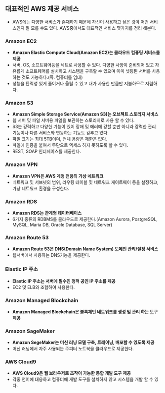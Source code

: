 ## 대표적인 AWS 제공 서비스
- AWS에는 다양한 서비스가 존재하기 때문에 자신이 사용하고 싶은 것이 어떤 서비스인지 잘 모를 수도 있다.  AWS중에서도 대표적인 서비스 몇가지를 정리 해본다.

### Amazon EC2
- **Amazon Elastic Compute Cloud(Amazon EC2)는 클라우드 컴퓨팅 서비스를 제공**
- 서버, OS, 소프트웨어등을 세트로 사용할 수 있다. 다양한 사양이 준비되어 있고 자유롭게 소프트웨어를 설치하고 시스템을 구축할 수 있으며 이미 셋팅된 서버를 사용하는 것도 가능하다.(즉. 컴퓨터를 임대)
- 성능을 탄력성 있게 줄이거나 올릴 수 있고 내가 사용한 만큼만 지불하므로 저렴하다.

### Amazon S3
- **Amazon Simple Storage Service(Amazon S3)는 오브젝트 스토리지 서비스**
- 웹 서버 및 파일 서버용 파일을 보관하는 스토리지로 사용 할 수 있다.
- S3는 강력하고 다양한 기능이 있어 장애 및 에러에 강할 뿐만 아니라 강력한 관리 기능이나 다른 서비스와 연동하는 기능도 갖추고 있다.
- 파일 크기는 최대 5TB이며, 전체 용량은 제한은 없다.
- 파일에 인증을 붙여서 무단으로 엑세스 하지 못하도록 할 수 있다.
- REST, SOAP 인터페이스를 제공한다.

### Amazon VPN
- **Amazon VPN은 AWS 계정 전용의 가상 네트워크**
- 네트워크 및 서브넷의 범위, 라우팅 테이블 및 네트워크 게이트웨이 등을 설정하고, 가낭 네트워크 환경을 구성한다.

### Amazon RDS
- **Amazon RDS는 관계형 데이터베이스**
- 6가지 종류의 RDBMS를 클라우드로 제공한다.(Amazon Aurora, PostgreSQL, MySQL, Maria DB, Oracle Database, SQL Server)

### Amazon Route 53
- **Amazon Route 53은 DNS(Domain Name System) 도메인 관리/설정 서비스**
- 웹서버에서 사용하는 DNS기능을 제공한다.

### Elastic IP 주소
- **Elastic IP 주소는 서버에 필수인 정적 공인 IP 주소를 제공**
- EC2 및 ELB와 조합하여 사용한다.

### Amazon Managed Blockchain
- **Amazon Managed Blockchain은 블록체인 네트워크를 생성 및 관리 하는 도구 제공**


### Amazon SageMaker
- **Amazon SegeMaker는 머신 러닝 모델 구축, 트레이닝, 배포할 수 있도록 제공**
- 머신 러닝에서 자주 사용되는 주피터 노트북을 클라우드로 제공한다.

### AWS Cloud9
- **AWS Cloud9은 웹 브라우저로 조작이 가능한 통합 개발 도구 제공**
- 각종 언어에 대응하고 컴퓨터에 개발 도구를 설치하지 않고 시스템을 개발 할 수 있다.
